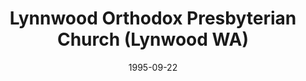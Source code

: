 ---
date: &id001 1995-09-22
end_date: null
location:
  address: 17711 Spruce Way
  city: Lynwood
  state: WA
minister:
- end: 2012-01-01
  name: J. Peter V osteen
  start: 1995-09-22
  type: Pastor
- end: null
  name: Benjamin Swinburnson
  start: 2012-01-01
  type: Pastor
- end: 2006-01-01
  name: David Inks
  start: 1998-01-01
  type: Associate Pastor
- end: 2004-01-01
  name: David Klein
  start: 2000-01-01
  type: Associate Pastor
- end: 2012-01-01
  name: Benjamin Swinburnson
  start: 2008-01-01
  type: Associate Pastor
- end: 1998-01-01
  name: Richard A. Miller
  start: 1996-01-01
  type: Teacher
ministers:
- J. Peter V osteen
- Benjamin Swinburnson
- David Inks
- David Klein
- Benjamin Swinburnson
- Richard A. Miller
name: Lynnwood Orthodox Presbyterian Church
names:
- end: null
  name: Lynnwood Orthodox Presbyterian Church
  start: 1995-09-22
origination_date: *id001
raw_data: "WA\nLynnwood\nLynnwood Orthodox Presbyterian Church  (September 22, 1995\u2013\
  \ )\n17711 Spruce Way\nPastors: J. Peter V osteen, 1995\u20132012\nBenjamin Swinburnson,\
  \ 2012\u2013\nAssoc. Pastors: David Inks, 1998\u20132006\nDavid Klein, 2000\u2013\
  2004\nBenjamin Swinburnson, 2008\u201312\nTeacher: Richard A. Miller, 1996\u2013\
  98"
states:
- WA
status:
  active: true
  end_date: null
  reason: null
  received_from: null
  withdrawal_to: null
title: Lynnwood Orthodox Presbyterian Church (Lynwood WA)
year_established:
- 1995

---